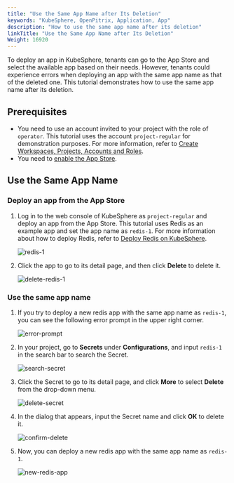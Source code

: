 ```yaml
---
title: "Use the Same App Name after Its Deletion"
keywords: "KubeSphere, OpenPitrix, Application, App"
description: "How to use the same app name after its deletion"
linkTitle: "Use the Same App Name after Its Deletion"
Weight: 16920
---
```


To deploy an app in KubeSphere, tenants can go to the App Store and select the available app based on their needs. However, tenants could experience errors when deploying an app with the same app name as that of the deleted one. This tutorial demonstrates how to use the same app name after its deletion.

## Prerequisites

- You need to use an account invited to your project with the role of `operator`. This tutorial uses the account `project-regular` for demonstration purposes. For more information, refer to [Create Workspaces, Projects, Accounts and Roles](../../../quick-start/create-workspace-and-project/).
- You need to [enable the App Store](../../../pluggable-components/app-store/).

## Use the Same App Name

### Deploy an app from the App Store

1. Log in to the web console of KubeSphere as `project-regular` and deploy an app from the App Store. This tutorial uses Redis as an example app and set the app name as `redis-1`. For more information about how to deploy Redis, refer to [Deploy Redis on KubeSphere](../../../application-store/built-in-apps/redis-app/).

   ![redis-1](/images/docs/zh-cn/faq/applications/use-the-same-app-name-after-deletion/redis-1.PNG)

2. Click the app to go to its detail page, and then click **Delete** to delete it.

   ![delete-redis-1](/images/docs/zh-cn/faq/applications/use-the-same-app-name-after-deletion/delete-redis-1.PNG)

### Use the same app name

1. If you try to deploy a new redis app with the same app name as `redis-1`, you can see the following error prompt in the upper right corner.

   ![error-prompt](/images/docs/zh-cn/faq/applications/use-the-same-app-name-after-deletion/error-prompt.PNG)

2. In your project, go to **Secrets** under **Configurations**, and input `redis-1` in the search bar to search the Secret.

   ![search-secret](/images/docs/zh-cn/faq/applications/use-the-same-app-name-after-deletion/search-secret.PNG)

3. Click the Secret to go to its detail page, and click **More** to select **Delete** from the drop-down menu.

   ![delete-secret](/images/docs/zh-cn/faq/applications/use-the-same-app-name-after-deletion/delete-secret.PNG)

4. In the dialog that appears, input the Secret name and click **OK** to delete it.

   ![confirm-delete](/images/docs/zh-cn/faq/applications/use-the-same-app-name-after-deletion/confirm-delete.PNG)

5. Now, you can deploy a new redis app with the same app name as `redis-1`.

   ![new-redis-app](/images/docs/zh-cn/faq/applications/use-the-same-app-name-after-deletion/new-redis-app.PNG)